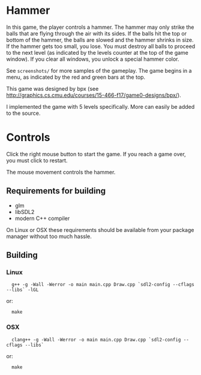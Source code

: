 # Hammer

In this game, the player controls a hammer. The hammer may only strike the balls that are flying through the air with its sides. If the balls hit the top or bottom of the hammer, the balls are slowed and the hammer shrinks in size. If the hammer gets too small, you lose. You must destroy all balls to proceed to the next level (as indicated by the levels counter at the top of the game window). If you clear all windows, you unlock a special hammer color.

See `screenshots/` for more samples of the gameplay. The game begins in a menu, as indicated by the red and green bars at the top.

This game was designed by bpx (see http://graphics.cs.cmu.edu/courses/15-466-f17/game0-designs/bpx/).

I implemented the game with 5 levels specifically. More can easily be added to the source.

# Controls

Click the right mouse button to start the game. If you reach a game over, you must click to restart.

The mouse movement controls the hammer.

## Requirements for building

 - glm
 - libSDL2
 - modern C++ compiler

On Linux or OSX these requirements should be available from your package manager without too much hassle.

## Building

### Linux
```
  g++ -g -Wall -Werror -o main main.cpp Draw.cpp `sdl2-config --cflags --libs` -lGL
```
or:
```
  make
```

### OSX
```
  clang++ -g -Wall -Werror -o main main.cpp Draw.cpp `sdl2-config --cflags --libs`
```
or:
```
  make
```